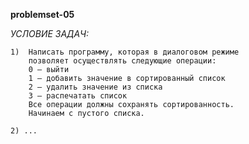 **problemset-05**

*УСЛОВИЕ ЗАДАЧ:*
    
    1)  Написать программу, которая в диалоговом режиме
        позволяет осуществлять следующие операции:
        0 – выйти
        1 – добавить значение в сортированный список
        2 – удалить значение из списка
        3 – распечатать список
        Все операции должны сохранять сортированность.
        Начинаем с пустого списка.
    
    2) ...